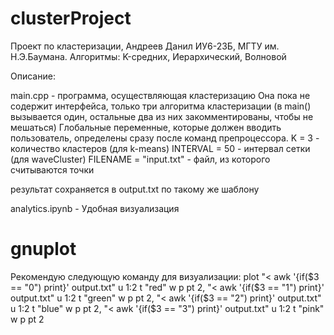 # clusterProject
Проект по кластеризации, Андреев Данил ИУ6-23Б, МГТУ им. Н.Э.Баумана. 
Алгоритмы: K-средних, Иерархический, Волновой

Описание:

main.cpp - программа, осуществляющая кластеризацию
Она пока не содержит интерфейса, только три алгоритма кластеризации 
(в main() вызывается один, остальные два из них закомментированы, чтобы не мешаться)
Глобальные переменные, которые должен вводить пользователь, определены сразу после команд препроцессора.
K = 3 - количество кластеров (для k-means)
INTERVAL = 50 - интервал сетки (для waveCluster)
FILENAME = "input.txt" - файл, из которого считываются точки

результат сохраняется в output.txt по такому же шаблону

analytics.ipynb - Удобная визуализация

# gnuplot
Рекомендую следующую команду для визуализации:
plot "< awk '{if($3 == \"0\") print}' output.txt" u 1:2 t "red" w p pt 2, "< awk '{if($3 == \"1\") print}' output.txt" u 1:2 t "green" w p pt 2, "< awk '{if($3 == \"2\") print}' output.txt" u 1:2 t "blue" w p pt 2, "< awk '{if($3 == \"3\") print}' output.txt" u 1:2 t "pink" w p pt 2
